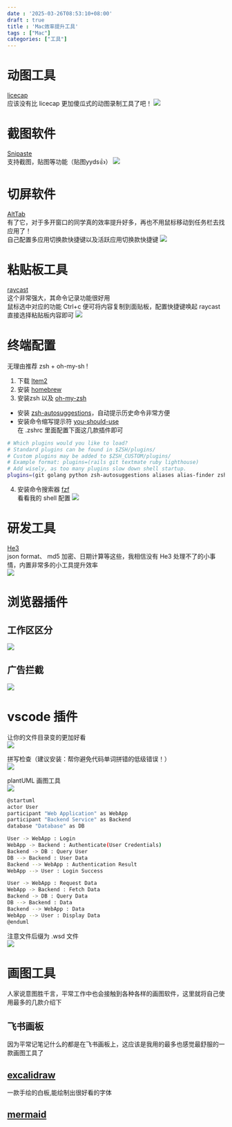 ```yaml
---
date : '2025-03-26T08:53:10+08:00'
draft : true
title : 'Mac效率提升工具'
tags : ["Mac"]
categories: ["工具"]
---
```

# 动图工具
[licecap](https://www.cockos.com/licecap/)  
应该没有比 licecap 更加傻瓜式的动图录制工具了吧！
![](https://github.com/BoomChao/boomchao.github.io/blob/main/content/posts/rd-tools/picture/mac/licecap.png?raw=true)

# 截图软件
[Snipaste](https://www.snipaste.com/)  
支持截图，贴图等功能（贴图yyds👍）
![](https://github.com/BoomChao/boomchao.github.io/blob/main/content/posts/rd-tools/picture/mac/snipaste.gif?raw=true)


# 切屏软件
[AltTab](https://alt-tab-macos.netlify.app/)  
有了它，对于多开窗口的同学真的效率提升好多，再也不用鼠标移动到任务栏去找应用了！  
自己配置多应用切换款快捷键以及活跃应用切换款快捷键
![](https://github.com/BoomChao/boomchao.github.io/blob/main/content/posts/rd-tools/picture/mac/alttab.png?raw=true)

# 粘贴板工具
[raycast](https://www.raycast.com/)  
这个非常强大，其命令记录功能很好用  
鼠标选中对应的功能 Ctrl+c 便可将内容复制到面贴板，配置快捷键唤起 raycast 直接选择粘贴板内容即可
![](https://github.com/BoomChao/boomchao.github.io/blob/main/content/posts/rd-tools/picture/mac/raycast.gif?raw=true)

# 终端配置
无理由推荐 zsh + oh-my-sh !  
1. 下载 [Item2](https://iterm2.com/index.html)   
2. 安装 [homebrew](https://brew.sh/)   
3. 安装zsh  以及 [oh-my-zsh](https://github.com/ohmyzsh/ohmyzsh/wiki/Installing-ZSH)   
- 安装 [zsh-autosuggestions](https://github.com/zsh-users/zsh-autosuggestions/blob/master/INSTALL.md)，自动提示历史命令非常方便     
- 安装命令缩写提示符 [you-should-use](https://github.com/MichaelAquilina/zsh-you-should-use)   
在 .zshrc 里面配置下面这几款插件即可  
``` bash
# Which plugins would you like to load?
# Standard plugins can be found in $ZSH/plugins/
# Custom plugins may be added to $ZSH_CUSTOM/plugins/
# Example format: plugins=(rails git textmate ruby lighthouse)
# Add wisely, as too many plugins slow down shell startup.
plugins=(git golang python zsh-autosuggestions aliases alias-finder zsh-you-should-use docker zsh-syntax-highlighting)  
``` 
4. 安装命令搜索器 [fzf](https://github.com/junegunn/fzf)   
看看我的 shell 配置
![](https://github.com/BoomChao/boomchao.github.io/blob/main/content/posts/rd-tools/picture/mac/zsh.gif?raw=true)


# 研发工具
[He3](https://he3.app/zh/)  
json format、 md5 加密、日期计算等这些，我相信没有 He3 处理不了的小事情，内置非常多的小工具提升效率  
![](https://github.com/BoomChao/boomchao.github.io/blob/main/content/posts/rd-tools/picture/mac/he3.png?raw=true)


# 浏览器插件
## 工作区区分
![](https://github.com/BoomChao/boomchao.github.io/blob/main/content/posts/rd-tools/picture/mac/workspace.png?raw=true)

## 广告拦截
![](https://github.com/BoomChao/boomchao.github.io/blob/main/content/posts/rd-tools/picture/mac/ublock.png?raw=true)

# vscode 插件
让你的文件目录变的更加好看  
![](https://github.com/BoomChao/boomchao.github.io/blob/main/content/posts/rd-tools/picture/mac/code_icon.png?raw=true)

拼写检查（建议安装：帮你避免代码单词拼错的低级错误！）   
![](https://github.com/BoomChao/boomchao.github.io/blob/main/content/posts/rd-tools/picture/mac/code_spell.png?raw=true)

plantUML 画图工具  
![](https://github.com/BoomChao/boomchao.github.io/blob/main/content/posts/rd-tools/picture/mac/plantUML.png?raw=true)
``` bash
@startuml
actor User
participant "Web Application" as WebApp
participant "Backend Service" as Backend
database "Database" as DB

User -> WebApp : Login
WebApp -> Backend : Authenticate(User Credentials)
Backend -> DB : Query User
DB --> Backend : User Data
Backend --> WebApp : Authentication Result
WebApp --> User : Login Success

User -> WebApp : Request Data
WebApp -> Backend : Fetch Data
Backend -> DB : Query Data
DB --> Backend : Data
Backend --> WebApp : Data
WebApp --> User : Display Data
@enduml
```
注意文件后缀为 .wsd 文件  
![](https://github.com/BoomChao/boomchao.github.io/blob/main/content/posts/rd-tools/picture/mac/demo.png?raw=true)

# 画图工具
人家说意图胜千言，平常工作中也会接触到各种各样的画图软件，这里就将自己使用最多的几款介绍下

## 飞书画板
因为平常记笔记什么的都是在飞书画板上，这应该是我用的最多也感觉最舒服的一款画图工具了

## [excalidraw](https://github.com/excalidraw/excalidraw)  
一款手绘的白板,能绘制出很好看的字体

## [mermaid](https://github.com/mermaid-js/mermaid)  

